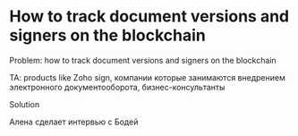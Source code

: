 # How to track document versions and signers on the blockchain

Problem: how to track document versions and signers on the blockchain

TA: products like Zoho sign, компании которые занимаются внедрением электронного документооборота, бизнес-консультанты

Solution

Алена сделает интервью с Бодей  


